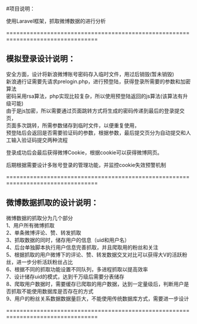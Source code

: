 #项目说明：

使用Laravel框架，抓取微博数据的进行分析<br/>

=================================================================================

模拟登录设计说明：
-
安全方面，设计将新浪微博账号密码存入临时文件，用过后销毁(暂未销毁)<br/>
新浪通行证需要先请求prelogin.php，进行预登陆，获得登录所需要的参数和加密算法<br/>
密码采用rsa算法，php实现比较复杂，所以使用预登陆返回的js算法(该算法有升级可能)<br/>
由于是js加密，所以需要通过页面跳转方式将生成的密码传递到最后的登录提交页，<br/>
页面多次跳转，所需参数储存到临时文件，以便重复使用，<br/>
预登陆后会返回是否需要验证码的参数，根据参数，最后提交页分为自动提交和人工输入验证码提交两种流程<br/>

登录成功后会最后获得微博Cookie，根据cookie可以获得微博网页。<br/>

后期根据需要设计多账号登录的管理功能，并监控cookie失效预警机制<br/>

=================================================================================


微博数据抓取的设计说明：
-
微博数据的抓取分为几个部分<br/>
1、用户所有微博抓取<br/>
2、单条微博评论、赞、转发抓取<br/>
3、抓取数据的同时，储存用户的信息（uid和用户名）<br/>
4、后台单独脚本执行用户信息完善抓取，并且爬取用的粉丝和关注<br/>
5、根据抓取的用户微博下的评论、赞、转发数据交叉对比可以获得大V的活跃粉丝，进一步分析活跃粉丝占比<br/>
6、根据不同的抓取功能设置不同队列，多进程抓取以提高效率<br/>
7、设计储存uid的模式，达到千万级后需要分表储存<br/>
8、爬取用户数据时，需要缓存已爬取的用户数据，达到一定量级后，判断用户是否抓取不能使用数据库是否存在的方式<br/>
9、用户的粉丝关系数据数据量巨大，不能使用传统数据库方式，需要进一步设计<br/>

=================================================================================